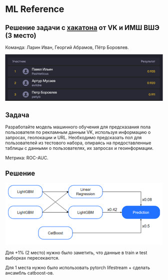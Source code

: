 # ML Reference

## Решение задачи с [хакатона](https://miem.hse.ru/imsit/summer_school) от VK и ИМШ ВШЭ (3 место)

Команда: Ларин Иван, Георгий Абрамов, Пётр Боровлев.

![leaderboard](images/leaderboard.png)

## Задача

Разработайте модель машинного обучения для предсказания пола пользователя по рекламным данным VK, используя информацию о запросах, геолокации и URL. Необходимо предсказать пол для пользователей из тестового набора, опираясь на предоставленные таблицы с данными о пользователях, их запросах и геоинформации.

Метрика: ROC-AUC.

## Решение

![solution](images/solution.png)

Для +1% (2 место) нужно было заметить, что данные в train и test выборках пересекаются.

Для 1 места нужно было использовать pytorch lifestream + сделать ансамбль catboost-ов.
